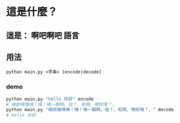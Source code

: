 # 這是什麼？

## 這是： 啊吧啊吧 語言

## 用法

`python main.py <字串> [encode|decode]`

### demo

```sh
python main.py "hello 你好" encode
# 咦欸咦嘿咦！咦！咦～額啊。哈？，呃啊。嘿呃嘿？，
python main.py "咦欸咦嘿咦！咦！咦～額啊。哈？，呃啊。嘿呃嘿？，" decode
# hello 你好
```
